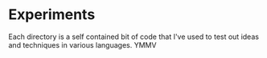 # Experiments
Each directory is a self contained bit of code that I've used to test out ideas and techniques in various languages.
YMMV